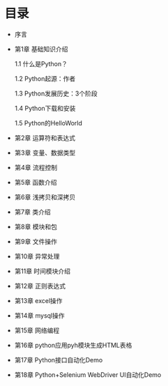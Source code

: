 # 目录

* 序言

* 第1章 基础知识介绍

    1.1 什么是Python？

    1.2 Python起源：作者

    1.3 Python发展历史：3个阶段

    1.4 Python下载和安装

    1.5 Python的HelloWorld

* 第2章 运算符和表达式

* 第3章 变量、数据类型

* 第4章 流程控制

* 第5章 函数介绍

* 第6章 浅拷贝和深拷贝

* 第7章 类介绍

* 第8章 模块和包

* 第9章 文件操作

* 第10章 异常处理

* 第11章 时间模块介绍

* 第12章 正则表达式

* 第13章 excel操作

* 第14章 mysql操作

* 第15章 网络编程

* 第16章 python应用pyh模块生成HTML表格

* 第17章 Python接口自动化Demo

* 第18章 Python+Selenium WebDriver UI自动化Demo



